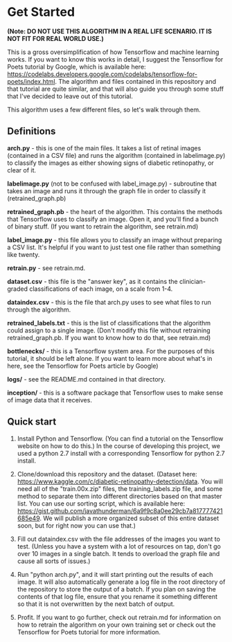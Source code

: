 # Get Started

**(Note: DO NOT USE THIS ALGORITHM IN A REAL LIFE SCENARIO. IT IS NOT FIT FOR REAL WORLD USE.)**

This is a gross oversimplification of how Tensorflow and machine learning works. If you want to know this works in detail, I suggest the Tensorflow for Poets tutorial by Google, which is available here: https://codelabs.developers.google.com/codelabs/tensorflow-for-poets/index.html. The algorithm and files contained in this repository and that tutorial are quite similar, and that will also guide you through some stuff that I've decided to leave out of this tutorial.

This algorithm uses a few different files, so let's walk through them. 

## Definitions

**arch.py** - this is one of the main files. It takes a list of retinal images (contained in a CSV file) and runs the algorithm (contained in labelimage.py) to classify the images as either showing signs of diabetic retinopathy, or clear of it. 

**labelimage.py** (not to be confused with label_image.py) - subroutine that takes an image and runs it through the graph file in order to classify it (retrained_graph.pb)

**retrained_graph.pb** - the heart of the algorithm. This contains the methods that Tensorflow uses to classify an image. Open it, and you'll find a bunch of binary stuff. (If you want to retrain the algorithm, see retrain.md)

**label_image.py** - this file allows you to classify an image without preparing a CSV list. It's helpful if you want to just test one file rather than something like twenty. 

**retrain.py** - see retrain.md. 

**dataset.csv** - this file is the "answer key", as it contains the clinician-graded classifications of each image, on a scale from 1-4. 

**dataindex.csv** - this is the file that arch.py uses to see what files to run through the algorithm. 

**retrained_labels.txt** - this is the list of classifications that the algorithm could assign to a single image. (Don't modify this file without retraining retrained_graph.pb. If you want to know how to do that, see retrain.md)

**bottlenecks/** - this is a Tensorflow system area. For the purposes of this tutorial, it should be left alone. If you want to learn more about what's in here, see the Tensorflow for Poets article by Google)

**logs/** - see the README.md contained in that directory. 

**inception/** - this is a software package that Tensorflow uses to make sense of image data that it receives. 

## Quick start 

1. Install Python and Tensorflow. (You can find a tutorial on the Tensorflow website on how to do this.) In the course of developing this project, we used a python 2.7 install with a corresponding Tensorflow for python 2.7 install. 

2. Clone/download this repository and the dataset. (Dataset here: https://www.kaggle.com/c/diabetic-retinopathy-detection/data. You will need all of the "train.00x.zip" files, the training_labels.zip file, and some method to separate them into different directories based on that master list. You can use our sorting script, which is available here: https://gist.github.com/javathunderman/6a9f9c8a0ee29cb7a817777421685e49. We will publish a more organized subset of this entire dataset soon, but for right now you can use that.)

3. Fill out dataindex.csv with the file addresses of the images you want to test. (Unless you have a system with a lot of resources on tap, don't go over 10 images in a single batch. It tends to overload the graph file and cause all sorts of issues.)

4. Run "python arch.py", and it will start printing out the results of each image. It will also automatically generate a log file in the root directory of the repository to store the output of a batch. If you plan on saving the contents of that log file, ensure that you rename it something different so that it is not overwritten by the next batch of output. 

5. Profit. If you want to go further, check out retrain.md for information on how to retrain the algorithm on your own training set or check out the Tensorflow for Poets tutorial for more information. 



